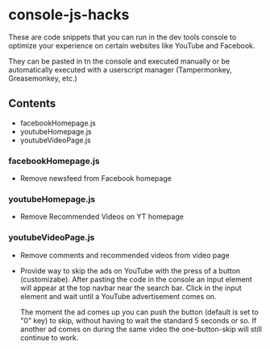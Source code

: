 # console-js-hacks

These are code snippets that you can run in the dev tools console to optimize your experience on certain websites like YouTube and Facebook.

They can be pasted in tn the console and executed manually or be automatically executed with a userscript manager (Tampermonkey, Greasemonkey, etc.)

## Contents

- facebookHomepage.js
- youtubeHomepage.js
- youtubeVideoPage.js

### facebookHomepage.js

- Remove newsfeed from Facebook homepage

### youtubeHomepage.js

- Remove Recommended Videos on YT homepage

### youtubeVideoPage.js

- Remove comments and recommended videos from video page

- Provide way to skip the ads on YouTube with the press of a button (customizabe).
  After pasting the code in the console an input element will appear at the top navbar near the search bar.
  Click in the input element and wait until a YouTube advertisement comes on.

  The moment the ad comes up you can push the button (default is set to "0" key) to skip, without having to wait the standard 5 seconds or so.
  If another ad comes on during the same video the one-button-skip will still continue to work.
